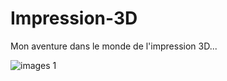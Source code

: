 # Impression-3D
Mon aventure dans le monde de l'impression 3D...

![images 1](https://user-images.githubusercontent.com/25649502/41813548-64884fc0-7738-11e8-993a-8bcc2eeb6cc0.jpg)
